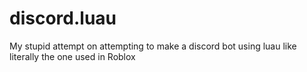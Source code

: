 # discord.luau
My stupid attempt on attempting to make a discord bot using luau like literally the one used in Roblox
